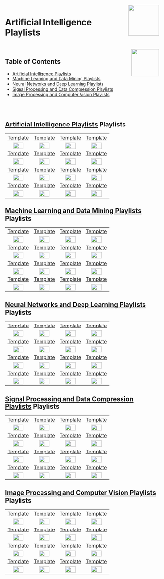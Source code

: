 <img align="right" width="100" src="https://github.com/cs-MohamedAyman/YouTube-Playlists/blob/master/organizations-logos/youtube.jpg">

# Artificial Intelligence Playlists

<br>
<img align="right" width="90" height="90" src="https://github.com/cs-MohamedAyman/cs-MohamedAyman/blob/main/repos-logos/agenda.jpg">

## Table of Contents
  * [Artificial Intelligence Playlists](#Artificial-Intelligence-Playlists)
  * [Machine Learning and Data Mining Playlists](#Machine-Learning-and-Data-Mining-Playlists)
  * [Neural Networks and Deep Learning Playlists](#Neural-Networks-and-Deep-Learning-Playlists)
  * [Signal Processing and Data Compression Playlists](#Signal-Processing-and-Data-Compression-Playlists)
  * [Image Processing and Computer Vision Playlists](#Image-Processing-and-Computer-Vision-Playlists)

<br><br>

## [Artificial Intelligence Playlists](https://github.com/cs-MohamedAyman/YouTube-Playlists/blob/master/Artificial-Intelligence-Playlists/Artificial-Intelligence-Playlists/README.md) Playlists

<table>
    <tbody>
        <tr>
<td align=center width="25%"><a href="https://github.com/cs-MohamedAyman/YouTube-Playlists/blob/master/Artificial-Intelligence-Playlists/Artificial-Intelligence-Playlists/README.md">Template</a></td>
<td align=center width="25%"><a href="https://github.com/cs-MohamedAyman/YouTube-Playlists/blob/master/Artificial-Intelligence-Playlists/Artificial-Intelligence-Playlists/README.md">Template</a></td>
<td align=center width="25%"><a href="https://github.com/cs-MohamedAyman/YouTube-Playlists/blob/master/Artificial-Intelligence-Playlists/Artificial-Intelligence-Playlists/README.md">Template</a></td>
<td align=center width="25%"><a href="https://github.com/cs-MohamedAyman/YouTube-Playlists/blob/master/Artificial-Intelligence-Playlists/Artificial-Intelligence-Playlists/README.md">Template</a></td>
        </tr>
        <tr>
<td align=center width="25%"><img src="https://github.com/cs-MohamedAyman/YouTube-Playlists/blob/master/organizations-logos/image.jpg" width="70%"></img></td>
<td align=center width="25%"><img src="https://github.com/cs-MohamedAyman/YouTube-Playlists/blob/master/organizations-logos/image.jpg" width="70%"></img></td>
<td align=center width="25%"><img src="https://github.com/cs-MohamedAyman/YouTube-Playlists/blob/master/organizations-logos/image.jpg" width="70%"></img></td>
<td align=center width="25%"><img src="https://github.com/cs-MohamedAyman/YouTube-Playlists/blob/master/organizations-logos/image.jpg" width="70%"></img></td>
        </tr>
        <tr>
<td align=center width="25%"><a href="https://github.com/cs-MohamedAyman/YouTube-Playlists/blob/master/Artificial-Intelligence-Playlists/Artificial-Intelligence-Playlists/README.md">Template</a></td>
<td align=center width="25%"><a href="https://github.com/cs-MohamedAyman/YouTube-Playlists/blob/master/Artificial-Intelligence-Playlists/Artificial-Intelligence-Playlists/README.md">Template</a></td>
<td align=center width="25%"><a href="https://github.com/cs-MohamedAyman/YouTube-Playlists/blob/master/Artificial-Intelligence-Playlists/Artificial-Intelligence-Playlists/README.md">Template</a></td>
<td align=center width="25%"><a href="https://github.com/cs-MohamedAyman/YouTube-Playlists/blob/master/Artificial-Intelligence-Playlists/Artificial-Intelligence-Playlists/README.md">Template</a></td>
        </tr>
        <tr>
<td align=center width="25%"><img src="https://github.com/cs-MohamedAyman/YouTube-Playlists/blob/master/organizations-logos/image.jpg" width="70%"></img></td>
<td align=center width="25%"><img src="https://github.com/cs-MohamedAyman/YouTube-Playlists/blob/master/organizations-logos/image.jpg" width="70%"></img></td>
<td align=center width="25%"><img src="https://github.com/cs-MohamedAyman/YouTube-Playlists/blob/master/organizations-logos/image.jpg" width="70%"></img></td>
<td align=center width="25%"><img src="https://github.com/cs-MohamedAyman/YouTube-Playlists/blob/master/organizations-logos/image.jpg" width="70%"></img></td>
        </tr>
        <tr>
<td align=center width="25%"><a href="https://github.com/cs-MohamedAyman/YouTube-Playlists/blob/master/Artificial-Intelligence-Playlists/Artificial-Intelligence-Playlists/README.md">Template</a></td>
<td align=center width="25%"><a href="https://github.com/cs-MohamedAyman/YouTube-Playlists/blob/master/Artificial-Intelligence-Playlists/Artificial-Intelligence-Playlists/README.md">Template</a></td>
<td align=center width="25%"><a href="https://github.com/cs-MohamedAyman/YouTube-Playlists/blob/master/Artificial-Intelligence-Playlists/Artificial-Intelligence-Playlists/README.md">Template</a></td>
<td align=center width="25%"><a href="https://github.com/cs-MohamedAyman/YouTube-Playlists/blob/master/Artificial-Intelligence-Playlists/Artificial-Intelligence-Playlists/README.md">Template</a></td>
        </tr>
        <tr>
<td align=center width="25%"><img src="https://github.com/cs-MohamedAyman/YouTube-Playlists/blob/master/organizations-logos/image.jpg" width="70%"></img></td>
<td align=center width="25%"><img src="https://github.com/cs-MohamedAyman/YouTube-Playlists/blob/master/organizations-logos/image.jpg" width="70%"></img></td>
<td align=center width="25%"><img src="https://github.com/cs-MohamedAyman/YouTube-Playlists/blob/master/organizations-logos/image.jpg" width="70%"></img></td>
<td align=center width="25%"><img src="https://github.com/cs-MohamedAyman/YouTube-Playlists/blob/master/organizations-logos/image.jpg" width="70%"></img></td>
        </tr>
        <tr>
<td align=center width="25%"><a href="https://github.com/cs-MohamedAyman/YouTube-Playlists/blob/master/Artificial-Intelligence-Playlists/Artificial-Intelligence-Playlists/README.md">Template</a></td>
<td align=center width="25%"><a href="https://github.com/cs-MohamedAyman/YouTube-Playlists/blob/master/Artificial-Intelligence-Playlists/Artificial-Intelligence-Playlists/README.md">Template</a></td>
<td align=center width="25%"><a href="https://github.com/cs-MohamedAyman/YouTube-Playlists/blob/master/Artificial-Intelligence-Playlists/Artificial-Intelligence-Playlists/README.md">Template</a></td>
<td align=center width="25%"><a href="https://github.com/cs-MohamedAyman/YouTube-Playlists/blob/master/Artificial-Intelligence-Playlists/Artificial-Intelligence-Playlists/README.md">Template</a></td>
        </tr>
        <tr>
<td align=center width="25%"><img src="https://github.com/cs-MohamedAyman/YouTube-Playlists/blob/master/organizations-logos/image.jpg" width="70%"></img></td>
<td align=center width="25%"><img src="https://github.com/cs-MohamedAyman/YouTube-Playlists/blob/master/organizations-logos/image.jpg" width="70%"></img></td>
<td align=center width="25%"><img src="https://github.com/cs-MohamedAyman/YouTube-Playlists/blob/master/organizations-logos/image.jpg" width="70%"></img></td>
<td align=center width="25%"><img src="https://github.com/cs-MohamedAyman/YouTube-Playlists/blob/master/organizations-logos/image.jpg" width="70%"></img></td>
        </tr>
    </tbody>
</table>

## [Machine Learning and Data Mining Playlists](https://github.com/cs-MohamedAyman/YouTube-Playlists/blob/master/Artificial-Intelligence-Playlists/Machine-Learning-and-Data-Mining-Playlists/README.md) Playlists

<table>
    <tbody>
        <tr>
<td align=center width="25%"><a href="https://github.com/cs-MohamedAyman/YouTube-Playlists/blob/master/Artificial-Intelligence-Playlists/Machine-Learning-and-Data-Mining-Playlists/README.md">Template</a></td>
<td align=center width="25%"><a href="https://github.com/cs-MohamedAyman/YouTube-Playlists/blob/master/Artificial-Intelligence-Playlists/Machine-Learning-and-Data-Mining-Playlists/README.md">Template</a></td>
<td align=center width="25%"><a href="https://github.com/cs-MohamedAyman/YouTube-Playlists/blob/master/Artificial-Intelligence-Playlists/Machine-Learning-and-Data-Mining-Playlists/README.md">Template</a></td>
<td align=center width="25%"><a href="https://github.com/cs-MohamedAyman/YouTube-Playlists/blob/master/Artificial-Intelligence-Playlists/Machine-Learning-and-Data-Mining-Playlists/README.md">Template</a></td>
        </tr>
        <tr>
<td align=center width="25%"><img src="https://github.com/cs-MohamedAyman/YouTube-Playlists/blob/master/organizations-logos/image.jpg" width="70%"></img></td>
<td align=center width="25%"><img src="https://github.com/cs-MohamedAyman/YouTube-Playlists/blob/master/organizations-logos/image.jpg" width="70%"></img></td>
<td align=center width="25%"><img src="https://github.com/cs-MohamedAyman/YouTube-Playlists/blob/master/organizations-logos/image.jpg" width="70%"></img></td>
<td align=center width="25%"><img src="https://github.com/cs-MohamedAyman/YouTube-Playlists/blob/master/organizations-logos/image.jpg" width="70%"></img></td>
        </tr>
        <tr>
<td align=center width="25%"><a href="https://github.com/cs-MohamedAyman/YouTube-Playlists/blob/master/Artificial-Intelligence-Playlists/Machine-Learning-and-Data-Mining-Playlists/README.md">Template</a></td>
<td align=center width="25%"><a href="https://github.com/cs-MohamedAyman/YouTube-Playlists/blob/master/Artificial-Intelligence-Playlists/Machine-Learning-and-Data-Mining-Playlists/README.md">Template</a></td>
<td align=center width="25%"><a href="https://github.com/cs-MohamedAyman/YouTube-Playlists/blob/master/Artificial-Intelligence-Playlists/Machine-Learning-and-Data-Mining-Playlists/README.md">Template</a></td>
<td align=center width="25%"><a href="https://github.com/cs-MohamedAyman/YouTube-Playlists/blob/master/Artificial-Intelligence-Playlists/Machine-Learning-and-Data-Mining-Playlists/README.md">Template</a></td>
        </tr>
        <tr>
<td align=center width="25%"><img src="https://github.com/cs-MohamedAyman/YouTube-Playlists/blob/master/organizations-logos/image.jpg" width="70%"></img></td>
<td align=center width="25%"><img src="https://github.com/cs-MohamedAyman/YouTube-Playlists/blob/master/organizations-logos/image.jpg" width="70%"></img></td>
<td align=center width="25%"><img src="https://github.com/cs-MohamedAyman/YouTube-Playlists/blob/master/organizations-logos/image.jpg" width="70%"></img></td>
<td align=center width="25%"><img src="https://github.com/cs-MohamedAyman/YouTube-Playlists/blob/master/organizations-logos/image.jpg" width="70%"></img></td>
        </tr>
        <tr>
<td align=center width="25%"><a href="https://github.com/cs-MohamedAyman/YouTube-Playlists/blob/master/Artificial-Intelligence-Playlists/Machine-Learning-and-Data-Mining-Playlists/README.md">Template</a></td>
<td align=center width="25%"><a href="https://github.com/cs-MohamedAyman/YouTube-Playlists/blob/master/Artificial-Intelligence-Playlists/Machine-Learning-and-Data-Mining-Playlists/README.md">Template</a></td>
<td align=center width="25%"><a href="https://github.com/cs-MohamedAyman/YouTube-Playlists/blob/master/Artificial-Intelligence-Playlists/Machine-Learning-and-Data-Mining-Playlists/README.md">Template</a></td>
<td align=center width="25%"><a href="https://github.com/cs-MohamedAyman/YouTube-Playlists/blob/master/Artificial-Intelligence-Playlists/Machine-Learning-and-Data-Mining-Playlists/README.md">Template</a></td>
        </tr>
        <tr>
<td align=center width="25%"><img src="https://github.com/cs-MohamedAyman/YouTube-Playlists/blob/master/organizations-logos/image.jpg" width="70%"></img></td>
<td align=center width="25%"><img src="https://github.com/cs-MohamedAyman/YouTube-Playlists/blob/master/organizations-logos/image.jpg" width="70%"></img></td>
<td align=center width="25%"><img src="https://github.com/cs-MohamedAyman/YouTube-Playlists/blob/master/organizations-logos/image.jpg" width="70%"></img></td>
<td align=center width="25%"><img src="https://github.com/cs-MohamedAyman/YouTube-Playlists/blob/master/organizations-logos/image.jpg" width="70%"></img></td>
        </tr>
        <tr>
<td align=center width="25%"><a href="https://github.com/cs-MohamedAyman/YouTube-Playlists/blob/master/Artificial-Intelligence-Playlists/Machine-Learning-and-Data-Mining-Playlists/README.md">Template</a></td>
<td align=center width="25%"><a href="https://github.com/cs-MohamedAyman/YouTube-Playlists/blob/master/Artificial-Intelligence-Playlists/Machine-Learning-and-Data-Mining-Playlists/README.md">Template</a></td>
<td align=center width="25%"><a href="https://github.com/cs-MohamedAyman/YouTube-Playlists/blob/master/Artificial-Intelligence-Playlists/Machine-Learning-and-Data-Mining-Playlists/README.md">Template</a></td>
<td align=center width="25%"><a href="https://github.com/cs-MohamedAyman/YouTube-Playlists/blob/master/Artificial-Intelligence-Playlists/Machine-Learning-and-Data-Mining-Playlists/README.md">Template</a></td>
        </tr>
        <tr>
<td align=center width="25%"><img src="https://github.com/cs-MohamedAyman/YouTube-Playlists/blob/master/organizations-logos/image.jpg" width="70%"></img></td>
<td align=center width="25%"><img src="https://github.com/cs-MohamedAyman/YouTube-Playlists/blob/master/organizations-logos/image.jpg" width="70%"></img></td>
<td align=center width="25%"><img src="https://github.com/cs-MohamedAyman/YouTube-Playlists/blob/master/organizations-logos/image.jpg" width="70%"></img></td>
<td align=center width="25%"><img src="https://github.com/cs-MohamedAyman/YouTube-Playlists/blob/master/organizations-logos/image.jpg" width="70%"></img></td>
        </tr>
    </tbody>
</table>

## [Neural Networks and Deep Learning Playlists](https://github.com/cs-MohamedAyman/YouTube-Playlists/blob/master/Artificial-Intelligence-Playlists/Neural-Networks-and-Deep-Learning-Playlists/README.md) Playlists

<table>
    <tbody>
        <tr>
<td align=center width="25%"><a href="https://github.com/cs-MohamedAyman/YouTube-Playlists/blob/master/Artificial-Intelligence-Playlists/Neural-Networks-and-Deep-Learning-Playlists/README.md">Template</a></td>
<td align=center width="25%"><a href="https://github.com/cs-MohamedAyman/YouTube-Playlists/blob/master/Artificial-Intelligence-Playlists/Neural-Networks-and-Deep-Learning-Playlists/README.md">Template</a></td>
<td align=center width="25%"><a href="https://github.com/cs-MohamedAyman/YouTube-Playlists/blob/master/Artificial-Intelligence-Playlists/Neural-Networks-and-Deep-Learning-Playlists/README.md">Template</a></td>
<td align=center width="25%"><a href="https://github.com/cs-MohamedAyman/YouTube-Playlists/blob/master/Artificial-Intelligence-Playlists/Neural-Networks-and-Deep-Learning-Playlists/README.md">Template</a></td>
        </tr>
        <tr>
<td align=center width="25%"><img src="https://github.com/cs-MohamedAyman/YouTube-Playlists/blob/master/organizations-logos/image.jpg" width="70%"></img></td>
<td align=center width="25%"><img src="https://github.com/cs-MohamedAyman/YouTube-Playlists/blob/master/organizations-logos/image.jpg" width="70%"></img></td>
<td align=center width="25%"><img src="https://github.com/cs-MohamedAyman/YouTube-Playlists/blob/master/organizations-logos/image.jpg" width="70%"></img></td>
<td align=center width="25%"><img src="https://github.com/cs-MohamedAyman/YouTube-Playlists/blob/master/organizations-logos/image.jpg" width="70%"></img></td>
        </tr>
        <tr>
<td align=center width="25%"><a href="https://github.com/cs-MohamedAyman/YouTube-Playlists/blob/master/Artificial-Intelligence-Playlists/Neural-Networks-and-Deep-Learning-Playlists/README.md">Template</a></td>
<td align=center width="25%"><a href="https://github.com/cs-MohamedAyman/YouTube-Playlists/blob/master/Artificial-Intelligence-Playlists/Neural-Networks-and-Deep-Learning-Playlists/README.md">Template</a></td>
<td align=center width="25%"><a href="https://github.com/cs-MohamedAyman/YouTube-Playlists/blob/master/Artificial-Intelligence-Playlists/Neural-Networks-and-Deep-Learning-Playlists/README.md">Template</a></td>
<td align=center width="25%"><a href="https://github.com/cs-MohamedAyman/YouTube-Playlists/blob/master/Artificial-Intelligence-Playlists/Neural-Networks-and-Deep-Learning-Playlists/README.md">Template</a></td>
        </tr>
        <tr>
<td align=center width="25%"><img src="https://github.com/cs-MohamedAyman/YouTube-Playlists/blob/master/organizations-logos/image.jpg" width="70%"></img></td>
<td align=center width="25%"><img src="https://github.com/cs-MohamedAyman/YouTube-Playlists/blob/master/organizations-logos/image.jpg" width="70%"></img></td>
<td align=center width="25%"><img src="https://github.com/cs-MohamedAyman/YouTube-Playlists/blob/master/organizations-logos/image.jpg" width="70%"></img></td>
<td align=center width="25%"><img src="https://github.com/cs-MohamedAyman/YouTube-Playlists/blob/master/organizations-logos/image.jpg" width="70%"></img></td>
        </tr>
        <tr>
<td align=center width="25%"><a href="https://github.com/cs-MohamedAyman/YouTube-Playlists/blob/master/Artificial-Intelligence-Playlists/Neural-Networks-and-Deep-Learning-Playlists/README.md">Template</a></td>
<td align=center width="25%"><a href="https://github.com/cs-MohamedAyman/YouTube-Playlists/blob/master/Artificial-Intelligence-Playlists/Neural-Networks-and-Deep-Learning-Playlists/README.md">Template</a></td>
<td align=center width="25%"><a href="https://github.com/cs-MohamedAyman/YouTube-Playlists/blob/master/Artificial-Intelligence-Playlists/Neural-Networks-and-Deep-Learning-Playlists/README.md">Template</a></td>
<td align=center width="25%"><a href="https://github.com/cs-MohamedAyman/YouTube-Playlists/blob/master/Artificial-Intelligence-Playlists/Neural-Networks-and-Deep-Learning-Playlists/README.md">Template</a></td>
        </tr>
        <tr>
<td align=center width="25%"><img src="https://github.com/cs-MohamedAyman/YouTube-Playlists/blob/master/organizations-logos/image.jpg" width="70%"></img></td>
<td align=center width="25%"><img src="https://github.com/cs-MohamedAyman/YouTube-Playlists/blob/master/organizations-logos/image.jpg" width="70%"></img></td>
<td align=center width="25%"><img src="https://github.com/cs-MohamedAyman/YouTube-Playlists/blob/master/organizations-logos/image.jpg" width="70%"></img></td>
<td align=center width="25%"><img src="https://github.com/cs-MohamedAyman/YouTube-Playlists/blob/master/organizations-logos/image.jpg" width="70%"></img></td>
        </tr>
        <tr>
<td align=center width="25%"><a href="https://github.com/cs-MohamedAyman/YouTube-Playlists/blob/master/Artificial-Intelligence-Playlists/Neural-Networks-and-Deep-Learning-Playlists/README.md">Template</a></td>
<td align=center width="25%"><a href="https://github.com/cs-MohamedAyman/YouTube-Playlists/blob/master/Artificial-Intelligence-Playlists/Neural-Networks-and-Deep-Learning-Playlists/README.md">Template</a></td>
<td align=center width="25%"><a href="https://github.com/cs-MohamedAyman/YouTube-Playlists/blob/master/Artificial-Intelligence-Playlists/Neural-Networks-and-Deep-Learning-Playlists/README.md">Template</a></td>
<td align=center width="25%"><a href="https://github.com/cs-MohamedAyman/YouTube-Playlists/blob/master/Artificial-Intelligence-Playlists/Neural-Networks-and-Deep-Learning-Playlists/README.md">Template</a></td>
        </tr>
        <tr>
<td align=center width="25%"><img src="https://github.com/cs-MohamedAyman/YouTube-Playlists/blob/master/organizations-logos/image.jpg" width="70%"></img></td>
<td align=center width="25%"><img src="https://github.com/cs-MohamedAyman/YouTube-Playlists/blob/master/organizations-logos/image.jpg" width="70%"></img></td>
<td align=center width="25%"><img src="https://github.com/cs-MohamedAyman/YouTube-Playlists/blob/master/organizations-logos/image.jpg" width="70%"></img></td>
<td align=center width="25%"><img src="https://github.com/cs-MohamedAyman/YouTube-Playlists/blob/master/organizations-logos/image.jpg" width="70%"></img></td>
        </tr>
    </tbody>
</table>

## [Signal Processing and Data Compression Playlists](https://github.com/cs-MohamedAyman/YouTube-Playlists/blob/master/Artificial-Intelligence-Playlists/Signal-Processing-and-Data-Compression-Playlists/README.md) Playlists

<table>
    <tbody>
        <tr>
<td align=center width="25%"><a href="https://github.com/cs-MohamedAyman/YouTube-Playlists/blob/master/Artificial-Intelligence-Playlists/Signal-Processing-and-Data-Compression-Playlists/README.md">Template</a></td>
<td align=center width="25%"><a href="https://github.com/cs-MohamedAyman/YouTube-Playlists/blob/master/Artificial-Intelligence-Playlists/Signal-Processing-and-Data-Compression-Playlists/README.md">Template</a></td>
<td align=center width="25%"><a href="https://github.com/cs-MohamedAyman/YouTube-Playlists/blob/master/Artificial-Intelligence-Playlists/Signal-Processing-and-Data-Compression-Playlists/README.md">Template</a></td>
<td align=center width="25%"><a href="https://github.com/cs-MohamedAyman/YouTube-Playlists/blob/master/Artificial-Intelligence-Playlists/Signal-Processing-and-Data-Compression-Playlists/README.md">Template</a></td>
        </tr>
        <tr>
<td align=center width="25%"><img src="https://github.com/cs-MohamedAyman/YouTube-Playlists/blob/master/organizations-logos/image.jpg" width="70%"></img></td>
<td align=center width="25%"><img src="https://github.com/cs-MohamedAyman/YouTube-Playlists/blob/master/organizations-logos/image.jpg" width="70%"></img></td>
<td align=center width="25%"><img src="https://github.com/cs-MohamedAyman/YouTube-Playlists/blob/master/organizations-logos/image.jpg" width="70%"></img></td>
<td align=center width="25%"><img src="https://github.com/cs-MohamedAyman/YouTube-Playlists/blob/master/organizations-logos/image.jpg" width="70%"></img></td>
        </tr>
        <tr>
<td align=center width="25%"><a href="https://github.com/cs-MohamedAyman/YouTube-Playlists/blob/master/Artificial-Intelligence-Playlists/Signal-Processing-and-Data-Compression-Playlists/README.md">Template</a></td>
<td align=center width="25%"><a href="https://github.com/cs-MohamedAyman/YouTube-Playlists/blob/master/Artificial-Intelligence-Playlists/Signal-Processing-and-Data-Compression-Playlists/README.md">Template</a></td>
<td align=center width="25%"><a href="https://github.com/cs-MohamedAyman/YouTube-Playlists/blob/master/Artificial-Intelligence-Playlists/Signal-Processing-and-Data-Compression-Playlists/README.md">Template</a></td>
<td align=center width="25%"><a href="https://github.com/cs-MohamedAyman/YouTube-Playlists/blob/master/Artificial-Intelligence-Playlists/Signal-Processing-and-Data-Compression-Playlists/README.md">Template</a></td>
        </tr>
        <tr>
<td align=center width="25%"><img src="https://github.com/cs-MohamedAyman/YouTube-Playlists/blob/master/organizations-logos/image.jpg" width="70%"></img></td>
<td align=center width="25%"><img src="https://github.com/cs-MohamedAyman/YouTube-Playlists/blob/master/organizations-logos/image.jpg" width="70%"></img></td>
<td align=center width="25%"><img src="https://github.com/cs-MohamedAyman/YouTube-Playlists/blob/master/organizations-logos/image.jpg" width="70%"></img></td>
<td align=center width="25%"><img src="https://github.com/cs-MohamedAyman/YouTube-Playlists/blob/master/organizations-logos/image.jpg" width="70%"></img></td>
        </tr>
        <tr>
<td align=center width="25%"><a href="https://github.com/cs-MohamedAyman/YouTube-Playlists/blob/master/Artificial-Intelligence-Playlists/Signal-Processing-and-Data-Compression-Playlists/README.md">Template</a></td>
<td align=center width="25%"><a href="https://github.com/cs-MohamedAyman/YouTube-Playlists/blob/master/Artificial-Intelligence-Playlists/Signal-Processing-and-Data-Compression-Playlists/README.md">Template</a></td>
<td align=center width="25%"><a href="https://github.com/cs-MohamedAyman/YouTube-Playlists/blob/master/Artificial-Intelligence-Playlists/Signal-Processing-and-Data-Compression-Playlists/README.md">Template</a></td>
<td align=center width="25%"><a href="https://github.com/cs-MohamedAyman/YouTube-Playlists/blob/master/Artificial-Intelligence-Playlists/Signal-Processing-and-Data-Compression-Playlists/README.md">Template</a></td>
        </tr>
        <tr>
<td align=center width="25%"><img src="https://github.com/cs-MohamedAyman/YouTube-Playlists/blob/master/organizations-logos/image.jpg" width="70%"></img></td>
<td align=center width="25%"><img src="https://github.com/cs-MohamedAyman/YouTube-Playlists/blob/master/organizations-logos/image.jpg" width="70%"></img></td>
<td align=center width="25%"><img src="https://github.com/cs-MohamedAyman/YouTube-Playlists/blob/master/organizations-logos/image.jpg" width="70%"></img></td>
<td align=center width="25%"><img src="https://github.com/cs-MohamedAyman/YouTube-Playlists/blob/master/organizations-logos/image.jpg" width="70%"></img></td>
        </tr>
        <tr>
<td align=center width="25%"><a href="https://github.com/cs-MohamedAyman/YouTube-Playlists/blob/master/Artificial-Intelligence-Playlists/Signal-Processing-and-Data-Compression-Playlists/README.md">Template</a></td>
<td align=center width="25%"><a href="https://github.com/cs-MohamedAyman/YouTube-Playlists/blob/master/Artificial-Intelligence-Playlists/Signal-Processing-and-Data-Compression-Playlists/README.md">Template</a></td>
<td align=center width="25%"><a href="https://github.com/cs-MohamedAyman/YouTube-Playlists/blob/master/Artificial-Intelligence-Playlists/Signal-Processing-and-Data-Compression-Playlists/README.md">Template</a></td>
<td align=center width="25%"><a href="https://github.com/cs-MohamedAyman/YouTube-Playlists/blob/master/Artificial-Intelligence-Playlists/Signal-Processing-and-Data-Compression-Playlists/README.md">Template</a></td>
        </tr>
        <tr>
<td align=center width="25%"><img src="https://github.com/cs-MohamedAyman/YouTube-Playlists/blob/master/organizations-logos/image.jpg" width="70%"></img></td>
<td align=center width="25%"><img src="https://github.com/cs-MohamedAyman/YouTube-Playlists/blob/master/organizations-logos/image.jpg" width="70%"></img></td>
<td align=center width="25%"><img src="https://github.com/cs-MohamedAyman/YouTube-Playlists/blob/master/organizations-logos/image.jpg" width="70%"></img></td>
<td align=center width="25%"><img src="https://github.com/cs-MohamedAyman/YouTube-Playlists/blob/master/organizations-logos/image.jpg" width="70%"></img></td>
        </tr>
    </tbody>
</table>

## [Image Processing and Computer Vision Playlists](https://github.com/cs-MohamedAyman/YouTube-Playlists/blob/master/Artificial-Intelligence-Playlists/Image-Processing-and-Computer-Vision-Playlists/README.md) Playlists

<table>
    <tbody>
        <tr>
<td align=center width="25%"><a href="https://github.com/cs-MohamedAyman/YouTube-Playlists/blob/master/Artificial-Intelligence-Playlists/Image-Processing-and-Computer-Vision-Playlists/README.md">Template</a></td>
<td align=center width="25%"><a href="https://github.com/cs-MohamedAyman/YouTube-Playlists/blob/master/Artificial-Intelligence-Playlists/Image-Processing-and-Computer-Vision-Playlists/README.md">Template</a></td>
<td align=center width="25%"><a href="https://github.com/cs-MohamedAyman/YouTube-Playlists/blob/master/Artificial-Intelligence-Playlists/Image-Processing-and-Computer-Vision-Playlists/README.md">Template</a></td>
<td align=center width="25%"><a href="https://github.com/cs-MohamedAyman/YouTube-Playlists/blob/master/Artificial-Intelligence-Playlists/Image-Processing-and-Computer-Vision-Playlists/README.md">Template</a></td>
        </tr>
        <tr>
<td align=center width="25%"><img src="https://github.com/cs-MohamedAyman/YouTube-Playlists/blob/master/organizations-logos/image.jpg" width="70%"></img></td>
<td align=center width="25%"><img src="https://github.com/cs-MohamedAyman/YouTube-Playlists/blob/master/organizations-logos/image.jpg" width="70%"></img></td>
<td align=center width="25%"><img src="https://github.com/cs-MohamedAyman/YouTube-Playlists/blob/master/organizations-logos/image.jpg" width="70%"></img></td>
<td align=center width="25%"><img src="https://github.com/cs-MohamedAyman/YouTube-Playlists/blob/master/organizations-logos/image.jpg" width="70%"></img></td>
        </tr>
        <tr>
<td align=center width="25%"><a href="https://github.com/cs-MohamedAyman/YouTube-Playlists/blob/master/Artificial-Intelligence-Playlists/Image-Processing-and-Computer-Vision-Playlists/README.md">Template</a></td>
<td align=center width="25%"><a href="https://github.com/cs-MohamedAyman/YouTube-Playlists/blob/master/Artificial-Intelligence-Playlists/Image-Processing-and-Computer-Vision-Playlists/README.md">Template</a></td>
<td align=center width="25%"><a href="https://github.com/cs-MohamedAyman/YouTube-Playlists/blob/master/Artificial-Intelligence-Playlists/Image-Processing-and-Computer-Vision-Playlists/README.md">Template</a></td>
<td align=center width="25%"><a href="https://github.com/cs-MohamedAyman/YouTube-Playlists/blob/master/Artificial-Intelligence-Playlists/Image-Processing-and-Computer-Vision-Playlists/README.md">Template</a></td>
        </tr>
        <tr>
<td align=center width="25%"><img src="https://github.com/cs-MohamedAyman/YouTube-Playlists/blob/master/organizations-logos/image.jpg" width="70%"></img></td>
<td align=center width="25%"><img src="https://github.com/cs-MohamedAyman/YouTube-Playlists/blob/master/organizations-logos/image.jpg" width="70%"></img></td>
<td align=center width="25%"><img src="https://github.com/cs-MohamedAyman/YouTube-Playlists/blob/master/organizations-logos/image.jpg" width="70%"></img></td>
<td align=center width="25%"><img src="https://github.com/cs-MohamedAyman/YouTube-Playlists/blob/master/organizations-logos/image.jpg" width="70%"></img></td>
        </tr>
        <tr>
<td align=center width="25%"><a href="https://github.com/cs-MohamedAyman/YouTube-Playlists/blob/master/Artificial-Intelligence-Playlists/Image-Processing-and-Computer-Vision-Playlists/README.md">Template</a></td>
<td align=center width="25%"><a href="https://github.com/cs-MohamedAyman/YouTube-Playlists/blob/master/Artificial-Intelligence-Playlists/Image-Processing-and-Computer-Vision-Playlists/README.md">Template</a></td>
<td align=center width="25%"><a href="https://github.com/cs-MohamedAyman/YouTube-Playlists/blob/master/Artificial-Intelligence-Playlists/Image-Processing-and-Computer-Vision-Playlists/README.md">Template</a></td>
<td align=center width="25%"><a href="https://github.com/cs-MohamedAyman/YouTube-Playlists/blob/master/Artificial-Intelligence-Playlists/Image-Processing-and-Computer-Vision-Playlists/README.md">Template</a></td>
        </tr>
        <tr>
<td align=center width="25%"><img src="https://github.com/cs-MohamedAyman/YouTube-Playlists/blob/master/organizations-logos/image.jpg" width="70%"></img></td>
<td align=center width="25%"><img src="https://github.com/cs-MohamedAyman/YouTube-Playlists/blob/master/organizations-logos/image.jpg" width="70%"></img></td>
<td align=center width="25%"><img src="https://github.com/cs-MohamedAyman/YouTube-Playlists/blob/master/organizations-logos/image.jpg" width="70%"></img></td>
<td align=center width="25%"><img src="https://github.com/cs-MohamedAyman/YouTube-Playlists/blob/master/organizations-logos/image.jpg" width="70%"></img></td>
        </tr>
        <tr>
<td align=center width="25%"><a href="https://github.com/cs-MohamedAyman/YouTube-Playlists/blob/master/Artificial-Intelligence-Playlists/Image-Processing-and-Computer-Vision-Playlists/README.md">Template</a></td>
<td align=center width="25%"><a href="https://github.com/cs-MohamedAyman/YouTube-Playlists/blob/master/Artificial-Intelligence-Playlists/Image-Processing-and-Computer-Vision-Playlists/README.md">Template</a></td>
<td align=center width="25%"><a href="https://github.com/cs-MohamedAyman/YouTube-Playlists/blob/master/Artificial-Intelligence-Playlists/Image-Processing-and-Computer-Vision-Playlists/README.md">Template</a></td>
<td align=center width="25%"><a href="https://github.com/cs-MohamedAyman/YouTube-Playlists/blob/master/Artificial-Intelligence-Playlists/Image-Processing-and-Computer-Vision-Playlists/README.md">Template</a></td>
        </tr>
        <tr>
<td align=center width="25%"><img src="https://github.com/cs-MohamedAyman/YouTube-Playlists/blob/master/organizations-logos/image.jpg" width="70%"></img></td>
<td align=center width="25%"><img src="https://github.com/cs-MohamedAyman/YouTube-Playlists/blob/master/organizations-logos/image.jpg" width="70%"></img></td>
<td align=center width="25%"><img src="https://github.com/cs-MohamedAyman/YouTube-Playlists/blob/master/organizations-logos/image.jpg" width="70%"></img></td>
<td align=center width="25%"><img src="https://github.com/cs-MohamedAyman/YouTube-Playlists/blob/master/organizations-logos/image.jpg" width="70%"></img></td>
        </tr>
    </tbody>
</table>
